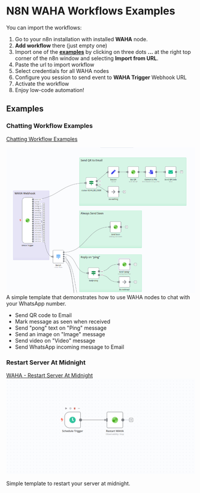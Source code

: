 # N8N WAHA Workflows Examples
You can import the workflows:
1. Go to your n8n installation with installed **WAHA** node.
2. **Add workflow** there (just empty one)
3. Import one of the [**examples**](./n8n-workflows) by clicking on three dots **...** at the right top corner
	 of the n8n window and selecting **Import from URL**.
4. Paste the url to import workflow
5. Select credentials for all WAHA nodes
6. Configure you session to send event to **WAHA Trigger** Webhook URL
7. Activate the workflow
8. Enjoy low-code automation!

## Examples

### Chatting Workflow Examples
[Chatting Workflow Examples](https://raw.githubusercontent.com/devlikeapro/n8n-nodes-waha/master/n8n-workflows/WAHA___Workflow_Examples.json)

![](WAHA___Workflow_Examples.png)
A simple template that demonstrates how to use WAHA nodes to chat with your WhatsApp number.
- Send QR code to Email
- Mark message as seen when received
- Send "pong" text on "Ping" message
- Send an image on "Image" message
- Send video on "Video" message
- Send WhatsApp incoming message to Email

### Restart Server At Midnight
[WAHA - Restart Server At Midnight](https://raw.githubusercontent.com/devlikeapro/n8n-nodes-waha/master/n8n-workflows/WAHA___Restart_Server_At_Midnight.json)
![](WAHA___Restart_Server_At_Midnight.png)

Simple template to restart your server at midnight.

